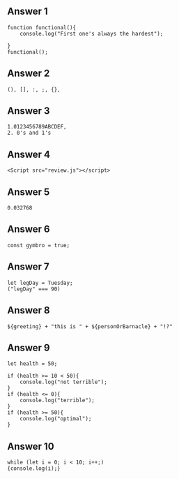 ## Answer 1
```
function functional(){
    console.log("First one's always the hardest");

}
functional();
```
## Answer 2
```
(), [], :, ;, {},
```
## Answer 3
```
1.0123456789ABCDEF,
2. 0's and 1's
```
## Answer 4
```
<Script src="review.js"></script> 
```
## Answer 5
```
0.032768
```
## Answer 6
```
const gymbro = true;
```
## Answer 7
```
let legDay = Tuesday;
("legDay" === 90)
```
## Answer 8
```
${greeting} + "this is " + ${personOrBarnacle} + "!?"
```
## Answer 9
```
let health = 50;

if (health >= 10 < 50){
    console.log("not terrible");
}
if (health <= 0){
    console.log("terrible");
}
if (health >= 50){
    console.log("optimal");
}
```
## Answer 10
```
while (let i = 0; i < 10; i++;)
{console.log(i);}

